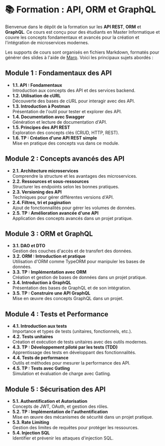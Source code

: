 # 📚 Formation : API, ORM et GraphQL

Bienvenue dans le dépôt de la formation sur les **API REST**, **ORM** et **GraphQL**. Ce cours est conçu pour des étudiants en Master Informatique et couvre les concepts fondamentaux et avancés pour la création et l'intégration de microservices modernes.

Les supports de cours sont organisés en fichiers Markdown, formatés pour générer des slides à l'aide de [Marp](https://marp.app/). Voici les principaux sujets abordés :

## **Module 1 : Fondamentaux des API**
- **1.1. API : Fondamentaux**  
  Introduction aux concepts des API et des services backend.
- **1.2. Utilisation de cURL**  
  Découverte des bases de cURL pour interagir avec des API.
- **1.3. Introduction à Postman**  
  Présentation de l'outil pour tester et explorer des API.
- **1.4. Documentation avec Swagger**  
  Génération et lecture de documentation d'API.
- **1.5. Principes des API REST**  
  Exploration des concepts clés (CRUD, HTTP, REST).
- **1.6. TP : Création d'une API REST simple**  
  Mise en pratique des concepts vus dans ce module.

## **Module 2 : Concepts avancés des API**
- **2.1. Architecture microservices**  
  Comprendre la structure et les avantages des microservices.
- **2.2. Ressources et sous-ressources**  
  Structurer les endpoints selon les bonnes pratiques.
- **2.3. Versioning des API**  
  Techniques pour gérer différentes versions d'API.
- **2.4. Filtres, tri et pagination**  
  Ajout de fonctionnalités pour gérer les volumes de données.
- **2.5. TP : Amélioration avancée d'une API**  
  Application des concepts avancés dans un projet pratique.

## **Module 3 : ORM et GraphQL**
- **3.1. DAO et DTO**  
  Gestion des couches d'accès et de transfert des données.
- **3.2. ORM : Introduction et pratique**  
  Utilisation d'ORM comme TypeORM pour manipuler les bases de données.
- **3.3. TP : Implémentation avec ORM**  
  Création et gestion de bases de données dans un projet pratique.
- **3.4. Introduction à GraphQL**  
  Présentation des bases de GraphQL et de son intégration.
- **3.5. TP : Construire une API GraphQL**  
  Mise en œuvre des concepts GraphQL dans un projet.

## **Module 4 : Tests et Performance**
- **4.1. Introduction aux tests**  
  Importance et types de tests (unitaires, fonctionnels, etc.).
- **4.2. Tests unitaires**  
  Création et exécution de tests unitaires avec des outils modernes.
- **4.3. TP : Développement piloté par les tests (TDD)**  
  Apprentissage des tests en développant des fonctionnalités.
- **4.4. Tests de performance**  
  Outils et méthodes pour mesurer la performance des API.
- **4.5. TP : Tests avec Gatling**  
  Simulation et évaluation de charge avec Gatling.

## **Module 5 : Sécurisation des API**
- **5.1. Authentification et Autorisation**  
  Concepts de JWT, OAuth, et gestion des rôles.
- **5.2. TP : Implémentation de l'authentification**  
  Mise en œuvre des mécanismes de sécurité dans un projet pratique.
- **5.3. Rate Limiting**  
  Gestion des limites de requêtes pour protéger les ressources.
- **5.4. Injection SQL**  
  Identifier et prévenir les attaques d'injection SQL.
